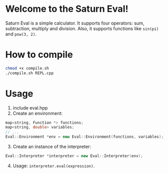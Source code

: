 # Welcome to the Saturn Eval!
Saturn Eval is a simple calculator.
It supports four operators: sum, subtraction, multiply and division.
Also, it supports functions like `sin(pi)` and `pow(3, 2)`.

# How to compile
```sh
chmod +x compile.sh
./compile.sh REPL.cpp
```

# Usage
1. include eval.hpp
2. Create an environment:
```cpp
map<string, Function *> functions;
map<string, double> variables;
// ...
Eval::Environment *env = new Eval::Environment(functions, variables);
```
3. Create an instance of the interpreter:
```cpp
Eval::Interpreter *interpreter = new Eval::Interpreter(env);
```
4. Usage: `interpreter.eval(expression)`.
